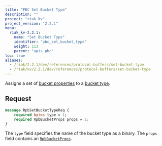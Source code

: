 ```yaml
---
title: "PBC Set Bucket Type"
description: ""
project: "riak_kv"
project_version: "2.2.1"
menu:
  riak_kv-2.2.1:
    name: "Set Bucket Type"
    identifier: "pbc_set_bucket_type"
    weight: 113
    parent: "apis_pbc"
toc: true
aliases:
  - /riak/2.2.1/dev/references/protocol-buffers/set-bucket-type
  - /riak/kv/2.2.1/dev/references/protocol-buffers/set-bucket-type
---
```


Assigns a set of [bucket properties](/riak/kv/2.2.1/developing/api/protocol-buffers/set-bucket-props) to a
[bucket type](/riak/kv/2.2.1/developing/usage/bucket-types).

## Request

```protobuf
message RpbSetBucketTypeReq {
    required bytes type = 1;
    required RpbBucketProps props = 2;
}
```

The `type` field specifies the name of the bucket type as a binary. The
`props` field contains an [`RpbBucketProps`](/riak/kv/2.2.1/developing/api/protocol-buffers/get-bucket-props).
